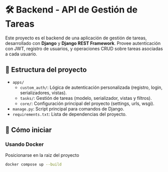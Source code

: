 # 🛠️ Backend - API de Gestión de Tareas

Este proyecto es el backend de una aplicación de gestión de tareas, desarrollado con **Django** y **Django REST Framework**. Provee autenticación con JWT, registro de usuarios, y operaciones CRUD sobre tareas asociadas a cada usuario.

## 📂 Estructura del proyecto

- `apps/`
  - `custom_auth/`: Lógica de autenticación personalizada (registro, login, serializadores, vistas).
  - `tasks/`: Gestión de tareas (modelo, serializador, vistas y filtros).
  - `core/`: Configuración principal del proyecto (settings, urls, wsgi).
- `manage.py`: Script principal para comandos de Django.
- `requirements.txt`: Lista de dependencias del proyecto.

## 🚀 Cómo iniciar

### Usando Docker
Posicionarse en la raiz del proyecto

```bash
docker compose up --build
